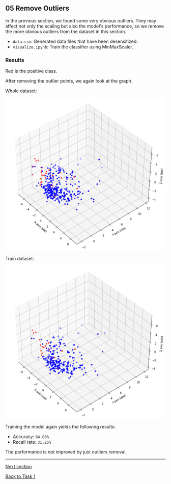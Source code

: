 ## 05 Remove Outliers

In the previous section, we found some very obvious outliers. They may affect not only the scaling but also the model's performance, so we remove the more obvious outliers from the dataset in this section.

- `data.csv`: Generated data files that have been desensitized.
- `visualize.ipynb`: Train the classifier using MinMaxScaler.

### Results

Red is the positive class.

After removing the outlier points, we again look at the graph.

Whole dataset:

![](./images/removed_1.png)

Train dataset:

![](./images/removed_2.png)

Training the model again yields the following results:

- Accuracy: `94.03%`
- Recall rate: `31.25%`

The performance is not improved by just outliers removal.

---

[Next section](../06_balance_data)

[Back to Task 1](../../task_1)
